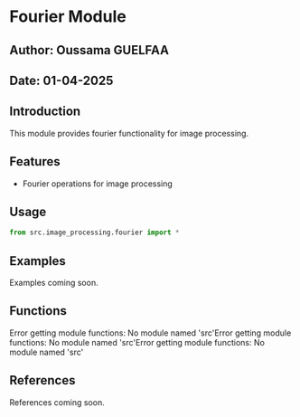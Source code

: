 # Fourier Module

## Author: Oussama GUELFAA
## Date: 01-04-2025

## Introduction

This module provides fourier functionality for image processing.

## Features

- Fourier operations for image processing

## Usage

```python
from src.image_processing.fourier import *
```

## Examples

Examples coming soon.

## Functions

Error getting module functions: No module named 'src'Error getting module functions: No module named 'src'Error getting module functions: No module named 'src'

## References

References coming soon.
